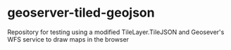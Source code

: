 geoserver-tiled-geojson
=======================

Repository for testing using a modified TileLayer.TileJSON and Geosever's WFS service to draw maps in the browser
